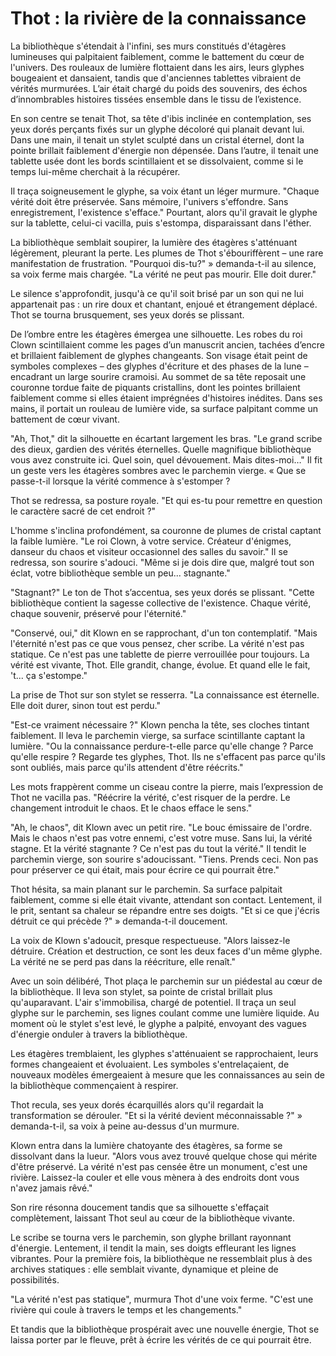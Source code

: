 # Thot : la rivière de la connaissance

La bibliothèque s'étendait à l'infini, ses murs constitués d'étagères lumineuses qui palpitaient faiblement, comme le battement du cœur de l'univers. Des rouleaux de lumière flottaient dans les airs, leurs glyphes bougeaient et dansaient, tandis que d'anciennes tablettes vibraient de vérités murmurées. L’air était chargé du poids des souvenirs, des échos d’innombrables histoires tissées ensemble dans le tissu de l’existence.

En son centre se tenait Thot, sa tête d'ibis inclinée en contemplation, ses yeux dorés perçants fixés sur un glyphe décoloré qui planait devant lui. Dans une main, il tenait un stylet sculpté dans un cristal éternel, dont la pointe brillait faiblement d'énergie non dépensée. Dans l’autre, il tenait une tablette usée dont les bords scintillaient et se dissolvaient, comme si le temps lui-même cherchait à la récupérer.

Il traça soigneusement le glyphe, sa voix étant un léger murmure. "Chaque vérité doit être préservée. Sans mémoire, l'univers s'effondre. Sans enregistrement, l'existence s'efface." Pourtant, alors qu'il gravait le glyphe sur la tablette, celui-ci vacilla, puis s'estompa, disparaissant dans l'éther.

La bibliothèque semblait soupirer, la lumière des étagères s'atténuant légèrement, pleurant la perte. Les plumes de Thot s'ébouriffèrent – ​​une rare manifestation de frustration. "Pourquoi dis-tu?" » demanda-t-il au silence, sa voix ferme mais chargée. "La vérité ne peut pas mourir. Elle doit durer."

Le silence s'approfondit, jusqu'à ce qu'il soit brisé par un son qui ne lui appartenait pas : un rire doux et chantant, enjoué et étrangement déplacé. Thot se tourna brusquement, ses yeux dorés se plissant.

De l’ombre entre les étagères émergea une silhouette. Les robes du roi Clown scintillaient comme les pages d’un manuscrit ancien, tachées d’encre et brillaient faiblement de glyphes changeants. Son visage était peint de symboles complexes – des glyphes d'écriture et des phases de la lune – encadrant un large sourire cramoisi. Au sommet de sa tête reposait une couronne tordue faite de piquants cristallins, dont les pointes brillaient faiblement comme si elles étaient imprégnées d'histoires inédites. Dans ses mains, il portait un rouleau de lumière vide, sa surface palpitant comme un battement de cœur vivant.

"Ah, Thot," dit la silhouette en écartant largement les bras. "Le grand scribe des dieux, gardien des vérités éternelles. Quelle magnifique bibliothèque vous avez construite ici. Quel soin, quel dévouement. Mais dites-moi…" Il fit un geste vers les étagères sombres avec le parchemin vierge. « Que se passe-t-il lorsque la vérité commence à s'estomper ?

Thot se redressa, sa posture royale. "Et qui es-tu pour remettre en question le caractère sacré de cet endroit ?"

L'homme s'inclina profondément, sa couronne de plumes de cristal captant la faible lumière. "Le roi Clown, à votre service. Créateur d'énigmes, danseur du chaos et visiteur occasionnel des salles du savoir." Il se redressa, son sourire s'adouci. "Même si je dois dire que, malgré tout son éclat, votre bibliothèque semble un peu... stagnante."

"Stagnant?" Le ton de Thot s’accentua, ses yeux dorés se plissant. "Cette bibliothèque contient la sagesse collective de l'existence. Chaque vérité, chaque souvenir, préservé pour l'éternité."

"Conservé, oui," dit Klown en se rapprochant, d'un ton contemplatif. "Mais l'éternité n'est pas ce que vous pensez, cher scribe. La vérité n'est pas statique. Ce n'est pas une tablette de pierre verrouillée pour toujours. La vérité est vivante, Thot. Elle grandit, change, évolue. Et quand elle le fait, 't... ça s'estompe."

La prise de Thot sur son stylet se resserra. "La connaissance est éternelle. Elle doit durer, sinon tout est perdu."

"Est-ce vraiment nécessaire ?" Klown pencha la tête, ses cloches tintant faiblement. Il leva le parchemin vierge, sa surface scintillante captant la lumière. "Ou la connaissance perdure-t-elle parce qu'elle change ? Parce qu'elle respire ? Regarde tes glyphes, Thot. Ils ne s'effacent pas parce qu'ils sont oubliés, mais parce qu'ils attendent d'être réécrits."

Les mots frappèrent comme un ciseau contre la pierre, mais l’expression de Thot ne vacilla pas. "Réécrire la vérité, c'est risquer de la perdre. Le changement introduit le chaos. Et le chaos efface le sens."

"Ah, le chaos", dit Klown avec un petit rire. "Le bouc émissaire de l'ordre. Mais le chaos n'est pas votre ennemi, c'est votre muse. Sans lui, la vérité stagne. Et la vérité stagnante ? Ce n'est pas du tout la vérité." Il tendit le parchemin vierge, son sourire s'adoucissant. "Tiens. Prends ceci. Non pas pour préserver ce qui était, mais pour écrire ce qui pourrait être."

Thot hésita, sa main planant sur le parchemin. Sa surface palpitait faiblement, comme si elle était vivante, attendant son contact. Lentement, il le prit, sentant sa chaleur se répandre entre ses doigts. "Et si ce que j'écris détruit ce qui précède ?" » demanda-t-il doucement.

La voix de Klown s'adoucit, presque respectueuse. "Alors laissez-le détruire. Création et destruction, ce sont les deux faces d'un même glyphe. La vérité ne se perd pas dans la réécriture, elle renaît."

Avec un soin délibéré, Thot plaça le parchemin sur un piédestal au cœur de la bibliothèque. Il leva son stylet, sa pointe de cristal brillait plus qu'auparavant. L'air s'immobilisa, chargé de potentiel. Il traça un seul glyphe sur le parchemin, ses lignes coulant comme une lumière liquide. Au moment où le stylet s'est levé, le glyphe a palpité, envoyant des vagues d'énergie onduler à travers la bibliothèque.

Les étagères tremblaient, les glyphes s'atténuaient se rapprochaient, leurs formes changeaient et évoluaient. Les symboles s'entrelaçaient, de nouveaux modèles émergeaient à mesure que les connaissances au sein de la bibliothèque commençaient à respirer.

Thot recula, ses yeux dorés écarquillés alors qu'il regardait la transformation se dérouler. "Et si la vérité devient méconnaissable ?" » demanda-t-il, sa voix à peine au-dessus d'un murmure.

Klown entra dans la lumière chatoyante des étagères, sa forme se dissolvant dans la lueur. "Alors vous avez trouvé quelque chose qui mérite d'être préservé. La vérité n'est pas censée être un monument, c'est une rivière. Laissez-la couler et elle vous mènera à des endroits dont vous n'avez jamais rêvé."

Son rire résonna doucement tandis que sa silhouette s'effaçait complètement, laissant Thot seul au cœur de la bibliothèque vivante.

Le scribe se tourna vers le parchemin, son glyphe brillant rayonnant d'énergie. Lentement, il tendit la main, ses doigts effleurant les lignes vibrantes. Pour la première fois, la bibliothèque ne ressemblait plus à des archives statiques : elle semblait vivante, dynamique et pleine de possibilités.

"La vérité n'est pas statique", murmura Thot d'une voix ferme. "C'est une rivière qui coule à travers le temps et les changements."

Et tandis que la bibliothèque prospérait avec une nouvelle énergie, Thot se laissa porter par le fleuve, prêt à écrire les vérités de ce qui pourrait être.